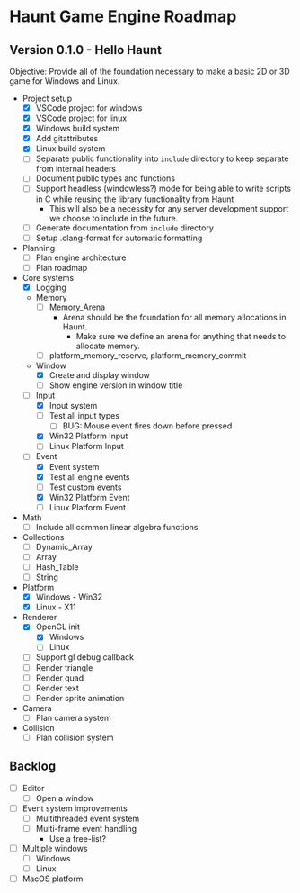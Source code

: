 # Haunt Game Engine Roadmap

## Version 0.1.0 - Hello Haunt

Objective: Provide all of the foundation necessary to make a basic 2D or 3D game for Windows and Linux.

- Project setup
  - [x] VSCode project for windows
  - [x] VSCode project for linux
  - [x] Windows build system
  - [x] Add gitattributes
  - [x] Linux build system
  - [ ] Separate public functionality into `include` directory to keep separate from internal headers
  - [ ] Document public types and functions
  - [ ] Support headless (windowless?) mode for being able to write scripts in C while reusing the library functionality from Haunt
    - This will also be a necessity for any server development support we choose to include in the future.
  - [ ] Generate documentation from `include` directory
  - [ ] Setup .clang-format for automatic formatting
- Planning
  - [ ] Plan engine architecture
  - [ ] Plan roadmap
- Core systems
  - [x] Logging
  - Memory
    - [ ] Memory_Arena
      - Arena should be the foundation for all memory allocations in Haunt.
        - Make sure we define an arena for anything that needs to allocate memory.
    - [ ] platform_memory_reserve, platform_memory_commit
  - Window
    - [x] Create and display window
    - [ ] Show engine version in window title
  - [ ] Input
    - [x] Input system
    - [ ] Test all input types
      - [ ] BUG: Mouse event fires down before pressed
    - [x] Win32 Platform Input
    - [ ] Linux Platform Input
  - [ ] Event
    - [x] Event system
    - [x] Test all engine events
    - [ ] Test custom events
    - [x] Win32 Platform Event
    - [ ] Linux Platform Event
- Math
  - [ ] Include all common linear algebra functions
- Collections
  - [ ] Dynamic_Array
  - [ ] Array
  - [ ] Hash_Table
  - [ ] String
- Platform
  - [x] Windows - Win32
  - [x] Linux - X11
- Renderer
  - [x] OpenGL init
    - [x] Windows
    - [ ] Linux
  - [ ] Support gl debug callback
  - [ ] Render triangle
  - [ ] Render quad
  - [ ] Render text
  - [ ] Render sprite animation
- Camera
  - [ ] Plan camera system
- Collision
  - [ ] Plan collision system

## Backlog

- [ ] Editor
  - [ ] Open a window
- [ ] Event system improvements
  - [ ] Multithreaded event system
  - [ ] Multi-frame event handling
    - Use a free-list?
- [ ] Multiple windows
  - [ ] Windows
  - [ ] Linux
- [ ] MacOS platform
